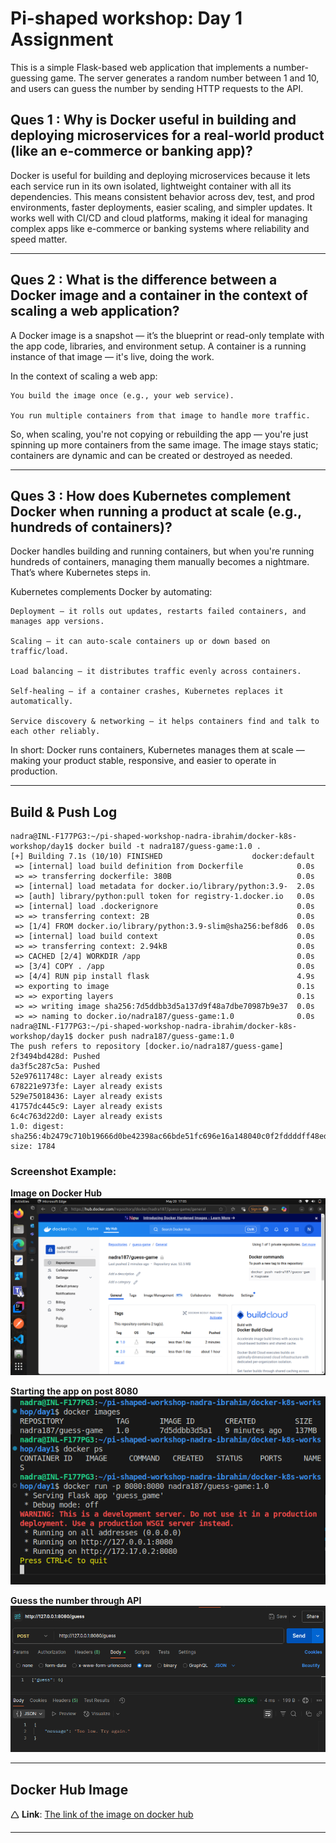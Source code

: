 # Pi-shaped workshop: Day 1 Assignment

This is a simple Flask-based web application that implements a number-guessing game. The server generates a random number between 1 and 10, and users can guess the number by sending HTTP requests to the API.


## Ques 1 : Why is Docker useful in building and deploying microservices for a real-world product (like an e-commerce or banking app)?

Docker is useful for building and deploying microservices because it lets each service run in its own isolated, lightweight container with all its dependencies. This means consistent behavior across dev, test, and prod environments, faster deployments, easier scaling, and simpler updates. It works well with CI/CD and cloud platforms, making it ideal for managing complex apps like e-commerce or banking systems where reliability and speed matter.

---

## Ques 2 : What is the difference between a Docker image and a container in the context of scaling a web application?
A Docker image is a snapshot — it’s the blueprint or read-only template with the app code, libraries, and environment setup. A container is a running instance of that image — it's live, doing the work.

In the context of scaling a web app:

    You build the image once (e.g., your web service).

    You run multiple containers from that image to handle more traffic.

So, when scaling, you're not copying or rebuilding the app — you're just spinning up more containers from the same image. The image stays static; containers are dynamic and can be created or destroyed as needed.

---

## Ques 3 : How does Kubernetes complement Docker when running a product at scale (e.g., hundreds of containers)?
Docker handles building and running containers, but when you're running hundreds of containers, managing them manually becomes a nightmare. That’s where Kubernetes steps in.

Kubernetes complements Docker by automating:

    Deployment – it rolls out updates, restarts failed containers, and manages app versions.

    Scaling – it can auto-scale containers up or down based on traffic/load.

    Load balancing – it distributes traffic evenly across containers.

    Self-healing – if a container crashes, Kubernetes replaces it automatically.

    Service discovery & networking – it helps containers find and talk to each other reliably.

In short: Docker runs containers, Kubernetes manages them at scale — making your product stable, responsive, and easier to operate in production.

---

## Build & Push Log

```
nadra@INL-F177PG3:~/pi-shaped-workshop-nadra-ibrahim/docker-k8s-workshop/day1$ docker build -t nadra187/guess-game:1.0 .
[+] Building 7.1s (10/10) FINISHED                    docker:default
 => [internal] load build definition from Dockerfile            0.0s
 => => transferring dockerfile: 380B                            0.0s
 => [internal] load metadata for docker.io/library/python:3.9-  2.0s
 => [auth] library/python:pull token for registry-1.docker.io   0.0s
 => [internal] load .dockerignore                               0.0s
 => => transferring context: 2B                                 0.0s
 => [1/4] FROM docker.io/library/python:3.9-slim@sha256:bef8d6  0.0s
 => [internal] load build context                               0.0s
 => => transferring context: 2.94kB                             0.0s
 => CACHED [2/4] WORKDIR /app                                   0.0s
 => [3/4] COPY . /app                                           0.0s
 => [4/4] RUN pip install flask                                 4.9s
 => exporting to image                                          0.1s 
 => => exporting layers                                         0.1s 
 => => writing image sha256:7d5ddbb3d5a137d9f48a7dbe70987b9e37  0.0s 
 => => naming to docker.io/nadra187/guess-game:1.0              0.0s 
nadra@INL-F177PG3:~/pi-shaped-workshop-nadra-ibrahim/docker-k8s-workshop/day1$ docker push nadra187/guess-game:1.0
The push refers to repository [docker.io/nadra187/guess-game]
2f3494bd428d: Pushed 
da3f5c287c5a: Pushed 
52e97611748c: Layer already exists 
678221e973fe: Layer already exists 
529e75018436: Layer already exists 
41757dc445c9: Layer already exists 
6c4c763d22d0: Layer already exists 
1.0: digest: sha256:4b2479c710b19666d0be42398ac66bde51fc696e16a148040c0f2fddddff48ed size: 1784
```

### Screenshot Example:

**Image on Docker Hub**
![Docker Hub Image](./screenshots/image-1.png)

**Starting the app on post 8080**
![Logs](./screenshots/image-2.png)

**Guess the number through API**
![Post request on Postman](./screenshots/image-3.png)

---

## Docker Hub Image

🛆 **Link**: [The link of the image on docker hub](https://hub.docker.com/repository/docker/nadra187/guess-game/general)

---

